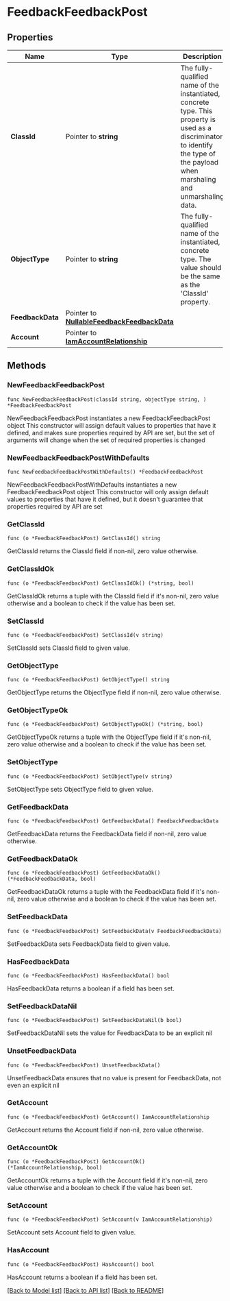# FeedbackFeedbackPost

## Properties

Name | Type | Description | Notes
------------ | ------------- | ------------- | -------------
**ClassId** | Pointer to **string** | The fully-qualified name of the instantiated, concrete type. This property is used as a discriminator to identify the type of the payload when marshaling and unmarshaling data. | [default to "feedback.FeedbackPost"]
**ObjectType** | Pointer to **string** | The fully-qualified name of the instantiated, concrete type. The value should be the same as the &#39;ClassId&#39; property. | [default to "feedback.FeedbackPost"]
**FeedbackData** | Pointer to [**NullableFeedbackFeedbackData**](FeedbackFeedbackData.md) |  | [optional] 
**Account** | Pointer to [**IamAccountRelationship**](IamAccountRelationship.md) |  | [optional] 

## Methods

### NewFeedbackFeedbackPost

`func NewFeedbackFeedbackPost(classId string, objectType string, ) *FeedbackFeedbackPost`

NewFeedbackFeedbackPost instantiates a new FeedbackFeedbackPost object
This constructor will assign default values to properties that have it defined,
and makes sure properties required by API are set, but the set of arguments
will change when the set of required properties is changed

### NewFeedbackFeedbackPostWithDefaults

`func NewFeedbackFeedbackPostWithDefaults() *FeedbackFeedbackPost`

NewFeedbackFeedbackPostWithDefaults instantiates a new FeedbackFeedbackPost object
This constructor will only assign default values to properties that have it defined,
but it doesn't guarantee that properties required by API are set

### GetClassId

`func (o *FeedbackFeedbackPost) GetClassId() string`

GetClassId returns the ClassId field if non-nil, zero value otherwise.

### GetClassIdOk

`func (o *FeedbackFeedbackPost) GetClassIdOk() (*string, bool)`

GetClassIdOk returns a tuple with the ClassId field if it's non-nil, zero value otherwise
and a boolean to check if the value has been set.

### SetClassId

`func (o *FeedbackFeedbackPost) SetClassId(v string)`

SetClassId sets ClassId field to given value.


### GetObjectType

`func (o *FeedbackFeedbackPost) GetObjectType() string`

GetObjectType returns the ObjectType field if non-nil, zero value otherwise.

### GetObjectTypeOk

`func (o *FeedbackFeedbackPost) GetObjectTypeOk() (*string, bool)`

GetObjectTypeOk returns a tuple with the ObjectType field if it's non-nil, zero value otherwise
and a boolean to check if the value has been set.

### SetObjectType

`func (o *FeedbackFeedbackPost) SetObjectType(v string)`

SetObjectType sets ObjectType field to given value.


### GetFeedbackData

`func (o *FeedbackFeedbackPost) GetFeedbackData() FeedbackFeedbackData`

GetFeedbackData returns the FeedbackData field if non-nil, zero value otherwise.

### GetFeedbackDataOk

`func (o *FeedbackFeedbackPost) GetFeedbackDataOk() (*FeedbackFeedbackData, bool)`

GetFeedbackDataOk returns a tuple with the FeedbackData field if it's non-nil, zero value otherwise
and a boolean to check if the value has been set.

### SetFeedbackData

`func (o *FeedbackFeedbackPost) SetFeedbackData(v FeedbackFeedbackData)`

SetFeedbackData sets FeedbackData field to given value.

### HasFeedbackData

`func (o *FeedbackFeedbackPost) HasFeedbackData() bool`

HasFeedbackData returns a boolean if a field has been set.

### SetFeedbackDataNil

`func (o *FeedbackFeedbackPost) SetFeedbackDataNil(b bool)`

 SetFeedbackDataNil sets the value for FeedbackData to be an explicit nil

### UnsetFeedbackData
`func (o *FeedbackFeedbackPost) UnsetFeedbackData()`

UnsetFeedbackData ensures that no value is present for FeedbackData, not even an explicit nil
### GetAccount

`func (o *FeedbackFeedbackPost) GetAccount() IamAccountRelationship`

GetAccount returns the Account field if non-nil, zero value otherwise.

### GetAccountOk

`func (o *FeedbackFeedbackPost) GetAccountOk() (*IamAccountRelationship, bool)`

GetAccountOk returns a tuple with the Account field if it's non-nil, zero value otherwise
and a boolean to check if the value has been set.

### SetAccount

`func (o *FeedbackFeedbackPost) SetAccount(v IamAccountRelationship)`

SetAccount sets Account field to given value.

### HasAccount

`func (o *FeedbackFeedbackPost) HasAccount() bool`

HasAccount returns a boolean if a field has been set.


[[Back to Model list]](../README.md#documentation-for-models) [[Back to API list]](../README.md#documentation-for-api-endpoints) [[Back to README]](../README.md)


